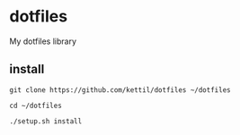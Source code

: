# dotfiles
My dotfiles library

## install

```
git clone https://github.com/kettil/dotfiles ~/dotfiles

cd ~/dotfiles

./setup.sh install
```
